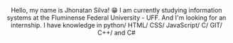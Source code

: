 <div align="center"> 
      <p>Hello, my name is Jhonatan Silva! 😁
      I am currently studying information systems at the Fluminense Federal University - UFF.
      And I'm looking for an internship.
      I have knowledge in python/  HTML/  CSS/  JavaScript/  C/ GIT/ C++/ and C#
      </p>
</div>
<div>
      <h1></h1>
</div>


